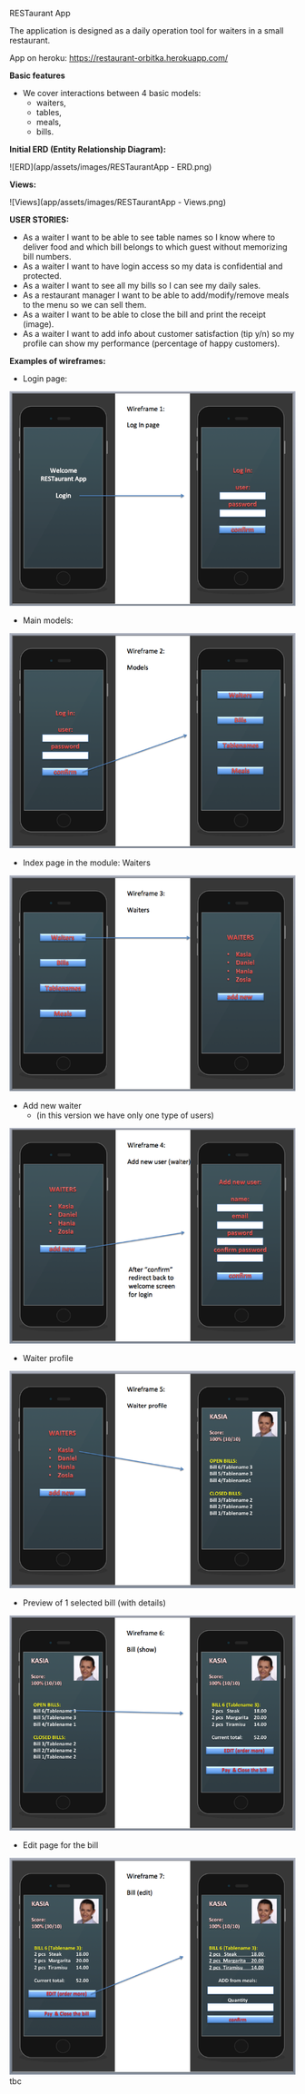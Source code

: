 RESTaurant App

The application is designed as a daily operation tool for waiters in a small restaurant.

App on heroku: https://restaurant-orbitka.herokuapp.com/  

**Basic features**

- We cover interactions between 4 basic models:
  - waiters,
  - tables,
  - meals,
  - bills.

**Initial ERD (Entity Relationship Diagram):**

  ![ERD](app/assets/images/RESTaurantApp - ERD.png)

  **Views:**

  ![Views](app/assets/images/RESTaurantApp - Views.png)

**USER STORIES:**
- As a waiter I want to be able to see table names so I know where to deliver food and which bill belongs to which guest without memorizing bill numbers.
- As a waiter I want to have login access so my data is confidential and protected.
- As a waiter I want to see all my bills so I can see my daily sales.
- As a restaurant manager I want to be able to add/modify/remove meals to the menu so we can sell them.
- As a waiter I want to be able to close the bill and print the receipt (image).
- As a waiter I want to add info about customer satisfaction (tip y/n) so my profile can show my performance (percentage of happy customers).

**Examples of wireframes:**

- Login page:

![Wireframe 1](app/assets/images/Wireframe-1-welcome.png)

- Main models:

![Wireframe 2](app/assets/images/Wireframe-2-models.png)

- Index page in the module: Waiters

![Wireframe 3](app/assets/images/Wireframe-3-waiters.png)

- Add new waiter
  - (in this version we have only one type of users)

![Wireframe 4](app/assets/images/Wireframe-4-waiters-add_new.png)

- Waiter profile

![Wireframe 5](app/assets/images/Wireframe-5-waiter-profile.png)

- Preview of 1 selected bill (with details)

![Wireframe 6](app/assets/images/Wireframe-6-selected_bill.png)

- Edit page for the bill

![Wireframe 7](app/assets/images/Wireframe-7-edit_bill.png)
tbc
